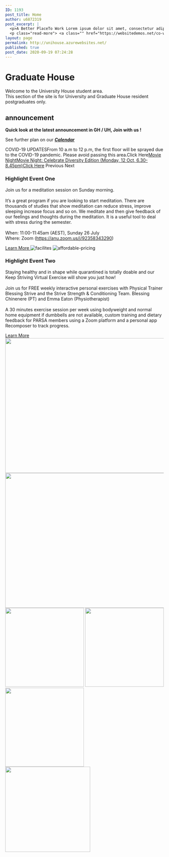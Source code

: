 ```yaml
---
ID: 1193
post_title: Home
author: u6872319
post_excerpt: |
  <p>A Better PlaceTo Work Lorem ipsum dolor sit amet, consectetur adipiscing elit. Ut elit tellus, luctus nec ullamcorper mattis, pulvinar dapibus leo. Ut elit tellus, luctus nec ullamcorper mattis, pulvinar dapibus leo. Donec Sodales Sagittis Magna. Learn More A Place That HelpsGrowth of Your Work Ut elit tellus, luctus nec ullamcorper mattis, pulvinar dapibus leo. &hellip;</p>
  <p class="read-more"> <a class="" href="https://websitedemos.net/co-working-space-02/"> <span class="screen-reader-text">Home</span> Read More &raquo;</a></p>
layout: page
permalink: http://unihouse.azurewebsites.net/
published: true
post_date: 2020-09-19 07:24:28
---
```

<h1>Graduate House</h1>		
		<p>Welcome to the University House student area.<br data-rich-text-line-break="true" />This section of the site is for University and Graduate House resident postgraduates only.</p>		
			<h2>announcement</h2>		
		<p><b>Quick look at the latest announcement in GH / UH, Join with us !</b></p><p>See further plan on our <i><u><b><a href="https://unihouse.azurewebsites.net/index.php/event/">Calendar</a></b></u></i></p>		
					COVID-19 UPDATESFrom 10 a.m to 12 p.m, the first floor will be sprayed due to the COVID-19 pandemic. Please avoid passing this area.Click Here<a href="https://residents.unihouse.anu.edu.au/announcement/movie-night-celebrate-diversity-edition/">Movie NightMovie Night: Celebrate Diversity Edition (Monday, 12 Oct, 6.30-8.45pm)Click Here</a>				
							Previous
							Next
			<h3>Highlight Event One</h3>		
		<p>Join us for a meditation session on Sunday morning. <br /><br />It’s a great program if you are looking to start meditation. There are thousands of studies that show meditation can reduce stress, improve sleeping increase focus and so on. We meditate and then give feedback of our feelings and thoughts during the meditation. It is a useful tool to deal with stress during the semester.<br /><br />When: 11:00-11:45am (AEST), Sunday 26 July<br />Where: Zoom (<a href="https://anu.zoom.us/j/92358343290" target="_blank" rel="nofollow noopener noreferrer" data-lynx-mode="hover" data-lynx-uri="https://l.facebook.com/l.php?u=https%3A%2F%2Fanu.zoom.us%2Fj%2F92358343290&amp;h=AT20ncDNAMjMptYwD4-JcmfXoUrnta8WncnndITjBOKuux9NQXshJaMgN8Ov85AGNJJ4sEZ_DxqZXPgYhDGqj2Le96ROK6qjmasJgPGEK1IEUr8hTUw9D1gotSrxlogoxt2unuFRyeGumS_-Eok">https://anu.zoom.us/j/92358343290</a>)</p>		
			<a href="https://www.facebook.com/events/350695065893479/" role="button">
						Learn More
					</a>
										<img src="/wp-content/uploads/elementor/thumbs/facilites-ovojycfqq9ynbka2mpqslye1u7rhu7wnez164awo4g.jpg" title="facilites" alt="facilites" />											
										<img src="/wp-content/uploads/elementor/thumbs/affordable-pricing-ovojyddkx3zxn68ph85f6g5iflmv1x0dr3onlkv9y8.jpg" title="affordable-pricing" alt="affordable-pricing" />											
			<h3>Highlight Event Two</h3>		
		<p>Staying healthy and in shape while quarantined is totally doable and our Keep Striving Virtual Exercise will show you just how!<br /><br />Join us for FREE weekly interactive personal exercises with Physical Trainer Blessing Strive and the Strive Strength &amp; Conditioning Team. Blessing Chinenere (PT) and Emma Eaton (Physiotherapist)<br /><br />A 30 minutes exercise session per week using bodyweight and normal home equipment if dumbbells are not available, custom training and dietary feedback for PARSA members using a Zoom platform and a personal app Recomposer to track progress.</p>		
			<a href="https://www.facebook.com/events/2635536513348515/" role="button">
						Learn More
					</a>
										<img width="640" height="427" src="/wp-content/uploads/2020/07/gallery-1.jpg" alt="" srcset="/wp-content/uploads/2020/07/gallery-1.jpg 640w, /wp-content/uploads/2020/07/gallery-1-300x200.jpg 300w" sizes="(max-width: 640px) 100vw, 640px" />											
										<img width="640" height="427" src="/wp-content/uploads/2020/07/gallery-2.jpg" alt="" srcset="/wp-content/uploads/2020/07/gallery-2.jpg 640w, /wp-content/uploads/2020/07/gallery-2-300x200.jpg 300w" sizes="(max-width: 640px) 100vw, 640px" />											
										<img width="250" height="250" src="/wp-content/uploads/2020/06/gallery1-free-img.jpg" alt="" srcset="/wp-content/uploads/2020/06/gallery1-free-img.jpg 250w, /wp-content/uploads/2020/06/gallery1-free-img-150x150.jpg 150w" sizes="(max-width: 250px) 100vw, 250px" />											
										<img width="250" height="250" src="/wp-content/uploads/2020/06/gallery3-free-img.jpg" alt="" srcset="/wp-content/uploads/2020/06/gallery3-free-img.jpg 250w, /wp-content/uploads/2020/06/gallery3-free-img-150x150.jpg 150w" sizes="(max-width: 250px) 100vw, 250px" />											
										<img width="250" height="250" src="/wp-content/uploads/2020/06/gallery4-free-img.jpg" alt="" srcset="/wp-content/uploads/2020/06/gallery4-free-img.jpg 250w, /wp-content/uploads/2020/06/gallery4-free-img-150x150.jpg 150w" sizes="(max-width: 250px) 100vw, 250px" />											
										<img width="270" height="270" src="/wp-content/uploads/2020/06/left-free-img.jpg" alt="" srcset="/wp-content/uploads/2020/06/left-free-img.jpg 270w, /wp-content/uploads/2020/06/left-free-img-150x150.jpg 150w" sizes="(max-width: 270px) 100vw, 270px" />
